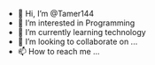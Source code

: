- 👋 Hi, I’m @Tamer144
- 👀 I’m interested in Programming
- 🌱 I’m currently learning technology
- 💞️ I’m looking to collaborate on ...
- 📫 How to reach me ...

<!---
Tamer144/Tamer144 is a ✨ special ✨ repository because its `README.md` (this file) appears on your GitHub profile.
You can click the Preview link to take a look at your changes.
--->

